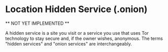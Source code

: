 # Location Hidden Service (.onion)

** NOT YET IMPLEMENTED **

A hidden service is a site you visit or a service you use that uses Tor technology to stay secure and, if the owner wishes, anonymous. The terms "hidden services" and "onion services" are interchangeably.
